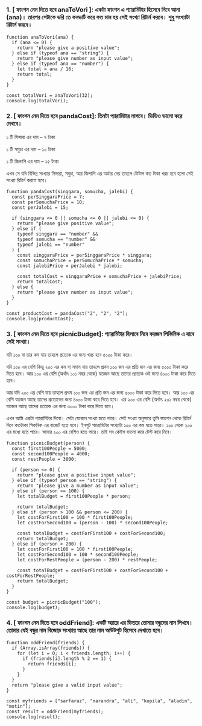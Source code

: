### 1. [ ফাংশন নেম দিতে হবে anaToVori ]: একটা ফাংশন এ প্যারামিটার হিসেবে নিবে আনা (ana)। তারপর সেটাকে ভরি তে কনভার্ট করে কত মান হয় সেই সংখ্যা রিটার্ন করবে। শুধু সংখ্যাটা রিটার্ন করবে।

```
function anaToVori(ana) {
  if (ana <= 0) {
    return "please give a positive value";
  } else if (typeof ana == "string") {
    return "please give number as input value";
  } else if (typeof ana == "number") {
    let total = ana / 16;
    return total;
  }
}

const totalVori = anaToVori(32);
console.log(totalVori);
```

### 2. [ ফাংশন নেম দিতে হবে pandaCost]: তিনটা প্যারামিটার লাগবে। ভিডিও ভালো করে দেখবে।

১ টি সিঙ্গারা এর দাম – ৭ টাকা

১ টি সমুচা এর দাম – ১০ টাকা

১ টি জিলাপি এর দাম – ১৫ টাকা

এখন সে যদি বিভিন্ন সংখ্যার সিঙ্গারা, সমুচা, আর জিলাপি এর অর্ডার দেয় তাহলে টোটাল কত টাকা খরচ হবে হলো সেই সংখ্যা রিটার্ন করতে হবে।

```
function pandaCost(singgara, somucha, jalebi) {
  const perSinggaraPrice = 7;
  const perSomuchaPrice = 10;
  const perJalebi = 15;

  if (singgara <= 0 || somucha <= 0 || jalebi <= 0) {
    return "please give positive value";
  } else if (
    typeof singgara == "number" &&
    typeof somucha == "number" &&
    typeof jalebi == "number"
  ) {
    const singgaraPrice = perSinggaraPrice * singgara;
    const somuchaPrice = perSomuchaPrice * somucha;
    const jalebiPrice = perJalebi * jalebi;

    const totalCost = singgaraPrice + somuchaPrice + jalebiPrice;
    return totalCost;
  } else {
    return "please give number as input value";
  }
}

const productCost = pandaCost("2", "2", "2");
console.log(productCost);
```

### 3. [ ফাংশন নেম দিতে হবে picnicBudget]: প্যারামিটার হিসাবে নিবে কয়জন পিকিনিক এ যাবে সেই সংখ্যা।

যদি ১০০ বা তার কম যায় তাহলে প্রত্যেক এর জন্য খরচ হবে ৫০০০ টাকা করে।

যদি ১০০ এর বেশি কিন্তু ২০০ এর কম বা সমান যায় তাহলে প্রথম ১০০ জন এর প্রতি জন এর জন্য ৫০০০ টাকা করে দিতে হবে। আর ১০০ এর বেশি (অর্থাৎ ১০১ নম্বর থেকে) যতজন আছে তাদের প্রত্যেক ওই জন্য ৪০০০ টাকা করে দিতে হবে।

আর যদি ২০০ এর বেশি যায় তাহলে প্রথম ১০০ জন এর প্রতি জন এর জন্য ৫০০০ টাকা করে দিতে হবে। আর ১০০ এর বেশি যতজন আছে তাদের প্রত্যেকের জন্য ৪০০০ টাকা করে দিতে হবে। এর ২০০ এর বেশি (অর্থাৎ ২০১ নম্বর থেকে) যতজন আছে তাদের প্রত্যেক এর জন্য ৩০০০ টাকা করে দিতে হবে।

এখন আমি একটা প্যারামিটার দিবো। সেটা যেকোন সংখ্যা হতে পারে। সেই সংখ্যা অনুসারে তুমি ফাংশন থেকে রিটার্ন দিবে কতটাকা পিকনিক এর বাজেট হতে হবে। ইনপুট প্যারামিটার সংখ্যাটা ১০০ এর কম হতে পারে। ১০০ থেকে ২০০ এর মধ্যে হতে পারে। আবার ২০০ এর বেশিও হতে পারে। তাই সব কেইস ভালো করে টেস্ট করে নিবে।

```
function picnicBudget(person) {
  const first100People = 5000;
  const second100People = 4000;
  const restPeople = 3000;

  if (person <= 0) {
    return "please give a positive input value";
  } else if (typeof person == "string") {
    return "please give a number as input value";
  } else if (person <= 100) {
    let totalBudget = first100People * person;

    return totalBudget;
  } else if (person > 100 && person <= 200) {
    let costForFirst100 = 100 * first100People;
    let costForSecond100 = (person - 100) * second100People;

    const totalBudget = costForFirst100 + costForSecond100;
    return totalBudget;
  } else if (person > 200) {
    let costForFirst100 = 100 * first100People;
    let costForSecond100 = 100 * second100People;
    let costForRestPeople = (person - 200) * restPeople;

    const totalBudget = costForFirst100 + costForSecond100 + costForRestPeople;
    return totalBudget;
  }
}

const budget = picnicBudget("100");
console.log(budget);
```

### 4. [ ফাংশন নেম দিতে হবে oddFriend]: একটি অ্যারে এর ভিতরে তোমার বন্ধুদের নাম লিখবে। তোমার যেই বন্ধুর নাম বিজোড় সংখ্যায় আছে তার নাম আউটপুট হিসেবে দেখাতে হবে।

```
function oddFriend(friends) {
  if (Array.isArray(friends)) {
    for (let i = 0; i < friends.length; i++) {
      if (friends[i].length % 2 == 1) {
        return friends[i];
      }
    }
  }
  return "please give a valid input value";
}

const myfriends = ["sarfaraz", "narandra", "ali", "kopila", "aladin", "motin"];
const result = oddFriend(myfriends);
console.log(result);
```
